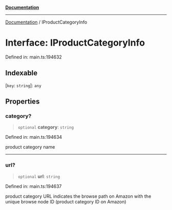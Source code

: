[**Documentation**](../README.md)

***

[Documentation](../README.md) / IProductCategoryInfo

# Interface: IProductCategoryInfo

Defined in: main.ts:194632

## Indexable

\[`key`: `string`\]: `any`

## Properties

### category?

> `optional` **category**: `string`

Defined in: main.ts:194634

product category name

***

### url?

> `optional` **url**: `string`

Defined in: main.ts:194637

product category URL
indicates the browse path on Amazon with the unique browse node ID (product category ID on Amazon)
